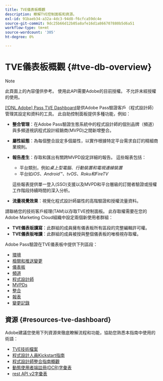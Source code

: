 ```yaml
---
title: TVE儀表板概觀
description: 瞭解TVE控制面板和資源。
exl-id: 91baeb34-a32a-4dc3-94d8-f6cfca59dc4e
source-git-commit: 9dc25b66d12b05a8afe16d1a866707880b5d6a51
workflow-type: tm+mt
source-wordcount: '305'
ht-degree: 0%

---
```


# TVE儀表板概觀 {#tve-db-overview}

>[!NOTE]
>
>此頁面上的內容僅供參考。 使用此API需要Adobe的目前授權。 不允許未經授權的使用。

[[!DNL Adobe] Pass TVE Dashboard](https://experience.adobe.com/pass/authentication)是供Adobe Pass驗證客戶（程式設計師）管理其設定和資料的工具。 此自助控制面板提供多種功能，例如：

* **整合管理**：在Adobe Pass驗證生態系統中的程式設計師的個別品牌（頻道）與多頻道視訊程式設計經銷商(MVPD)之間新增整合。

* **屬性組態**：為每個整合設定多個屬性，以實作根據特定平台需求自訂的精細商業規則。

* **報告產生**：存取和匯出有關跨MVPD設定詳細的報告。 這些報表包括：
   * 平台類別，例如&#x200B;*桌上型電腦、行動裝置和電視連線裝置*
   * 平台如&#x200B;*iOS、Android™、tvOS、Roku和FireTV*

  這些報表提供單一登入(SSO)支援以及MVPD和平台層級的訂閱者驗證或授權工作階段持續時間的深入分析。

* **流量視覺效果**：視覺化程式設計師屬性的高階驗證和授權流量資料。

請聯絡您的技術客戶經理(TAM)以存取TVE控制面板。 此存取權需要在您的Adobe Marketing Cloud組織中設定兩個新使用者群組：

* **TVE儀表板讀寫**：此群組的成員擁有儀表板所有區段的完整編輯許可權。
* **TVE儀表板唯讀**：此群組的成員被授與整個儀表板的唯檢視存取權。

Adobe Pass驗證在TVE儀表板中提供下列區段：

* [環境](/help/authentication/user-guide-tve-dashboard/tve-dashboard-environments.md)
* [檢閱和推送變更](/help/authentication/user-guide-tve-dashboard/tve-dashboard-review-push-changes.md)
* [儀表板](/help/authentication/user-guide-tve-dashboard/tve-dashboard-home.md)
* [頻道](/help/authentication/user-guide-tve-dashboard/tve-dashboard-channels.md)
* [程式設計師](/help/authentication/user-guide-tve-dashboard/tve-dashboard-programmers.md)
* [MVPDs](/help/authentication/user-guide-tve-dashboard/tve-dashboard-mvpds.md)
* [整合](/help/authentication/user-guide-tve-dashboard/tve-dashboard-integrations.md)
* [報表](/help/authentication/user-guide-tve-dashboard/tve-dashboard-reports.md)
* [變更記錄](/help/authentication/user-guide-tve-dashboard/tve-dashboard-changes-log.md)

## 資源 {#resources-tve-dashboard}

Adobe建議您使用下列資源來徹底瞭解流程和功能，協助您熟悉本指南中使用的術語：

* [TVE技術檔案](/help/authentication/kickstart/technical-paper.md)
* [程式設計人員Kickstart指南](/help/authentication/kickstart/programmer-kickstart-guide.md)
* [程式設計師整合指南概觀](/help/authentication/integration-guide-programmers/programmer-integration-guide-overview.md)
* [動態使用者端註冊(DCR)字彙表](/help/authentication/integration-guide-programmers/rest-apis/rest-api-dcr/dynamic-client-registration-glossary.md)
* [rest API v2字彙表](/help/authentication/integration-guide-programmers/rest-apis/rest-api-v2/rest-api-v2-glossary.md)
